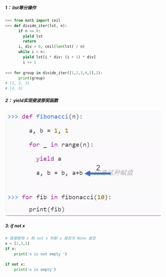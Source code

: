 ##### 1： list等分操作

```python
>>> from math import ceil
>>> def divide_iter(lst, n):
      if n <= 0:
        yield lst
        return
      i, div = 0, ceil(len(lst) / n)
      while i < n:
        yield lst[i * div: (i + 1) * div]
        i += 1

>>> for group in divide_iter([1,2,3,4,5],2):
      print(group)
# [1, 2, 3]
# [4, 5]
```

##### 2： yield实现斐波那契函数

![1594970883754](../picture\1594970883754.png)

##### 3:  if not x

```python
# 直接使用 x 和 not x 判断 x 是否为 None 或空
x = [1,3,5]
if x:
    print('x is not empty ')

if not x:
    print('x is empty')
```

